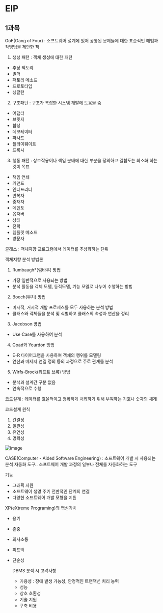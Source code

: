 # EIP

1과목
-

GoF(Gang of Four) : 소프트웨어 설계에 있어 공통된 문제들에 대한 표준적인 해법과 작명법을 제안한 책

1. 생성 패턴 : 객체 생성에 대한 패턴
- 추상 팩토리
- 빌더
- 팩토리 메소드
- 프로토타입
- 싱글턴

2. 구조패턴 : 구조가 복잡한 시스템 개발에 도움을 줌
- 어댑터
- 브릿지
- 합성
- 데코레이터
- 파사드
- 플라이웨이트
- 프록시

3. 행동 패턴 : 상호작용이나 책임 분배에 대한 부분을 정의하고 결합도는 최소화 하는 것이 목표
- 책임 연쇄
- 커맨드
- 인터프리터
- 반복자
- 중재자
- 메멘토
- 옵저버
- 상태
- 전략
- 템플릿 메소드
- 방문자

클래스
: 객체지향 프로그램에서 데이터를 추상화하는 단위

객체지향 분석 방법론
1. Rumbaugh*(럼바우) 방법
- 가장 일반적으로 사용되는 방법
- 분석 활동을 객체 모델, 동적모델, 기능 모델로 나누어 수행하는 방법

2. Booch(부치) 방법
- 미시적, 거시적 개발 프로세스를 모두 사용하는 분석 방법
- 클래스와 객체들을 분석 및 식별하고 클래스의 속성과 연산을 정리

3. Jacobson 방법
- Use Case를 사용하여 분석

4. Coad와 Yourdon 방법
- E-R 다이어그램을 사용하여 객체의 행위를 모델링
- 연산과 메세지 연결 정의 등의 과정으로 주로 관계를 분석

5. Wirfs-Brock(워프트 브록) 방법
- 분석과 설계간 구분 없음
- 연속적으로 수행

코드설계 : 데이터를 효율적이고 정확하게 처리하기 위해 부여하는 기호나 숫자의 체계

코드설계 원칙 
1. 간결성
2. 일관성
3. 유연성
4. 명확성

![image](https://github.com/pointmina/EIP/assets/68779817/98f5badf-4892-435e-b679-12f46315ce37)

CASE(Computer - Aided Software Engineering)
: 소프트웨어 개발 시 사용되는 분석 자동화 도구.. 소프트웨어 개발 과정의 일부나 전체를 자동화하는 도구

기능
- 그래픽 지원
- 소프트웨어 생명 주기 전반적인 단계의 연결
- 다양한 소프트웨어 개발 모형을 지원


XP(eXtreme Programing)의 핵심가치
- 용기
- 존중
- 의사소통
- 피드백
- 단순성

  DBMS 분석 시 고려사항
  - 가용성 : 장애 발생 가능성, 안정적인 트랜잭션 처리 능력
  - 성능
  - 상호 호환성
  - 기술 지원
  - 구축 비용





























   
